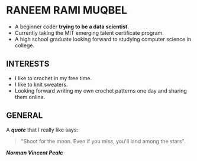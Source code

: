 # RANEEM RAMI MUQBEL

* A beginner coder **trying to be a data scientist**.
* Currently taking the MIT emerging talent certificate program.
* A high school graduate looking forward to studying computer science in college.

## INTERESTS

* I like to crochet in my free time.
* I like to knit sweaters.
* Looking forward writing my own crochet patterns one day and sharing them online.

## GENERAL

 A **_quote_** that I really like says:
> "Shoot for the moon. Even if you miss, you'll land among the stars".

**_Norman Vincent Peale_**
